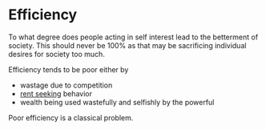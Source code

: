 # Efficiency

To what degree does people acting in self interest lead to the betterment of society. This should never be 100% as that may be sacrificing individual desires for society too much.

Efficiency tends to be poor either by

* wastage due to competition
* [rent seeking](https://en.wikipedia.org/wiki/Rent-seeking) behavior
* wealth being used wastefully and selfishly by the powerful

Poor efficiency is a classical problem.
